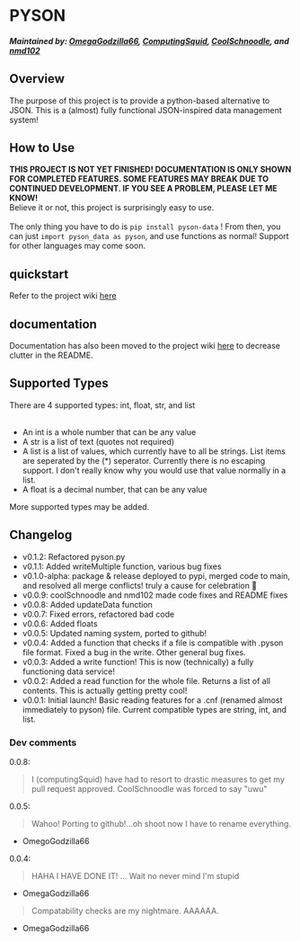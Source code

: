 # PYSON #
##### Maintained by: [OmegaGodzilla66](https://github.com/OmegaGodzilla66), [ComputingSquid](https://github.com/ProbablyComputingSquid), [CoolSchnoodle](https://github.com/coolSchnoodle), and [nmd102](https://github.com/nmd102) #####


## Overview ##
The purpose of this project is to provide a python-based alternative to JSON. This is a (almost) fully functional JSON-inspired data management system!

## How to Use ##
**THIS PROJECT IS NOT YET FINISHED! DOCUMENTATION IS ONLY SHOWN FOR COMPLETED FEATURES. SOME FEATURES MAY BREAK DUE TO CONTINUED DEVELOPMENT. IF YOU SEE A PROBLEM, PLEASE LET ME KNOW!**
<br>Believe it or not, this project is surprisingly easy to use.<br>
<br> The only thing you have to do is `pip install pyson-data` ! From then, you can just `import pyson_data as pyson`, and use functions as normal!
Support for other languages may come soon.<br>

## quickstart ## 
Refer to the project wiki [here](https://github.com/OmegaGodzilla66/PYSON/wiki)

## documentation ##
Documentation has also been moved to the project wiki [here](https://github.com/OmegaGodzilla66/PYSON/wiki) to decrease clutter in the README.

## Supported Types ##
There are 4 supported types: int, float, str, and list
<br><br>
- An int is a whole number that can be any value<br>
- A str is a list of text (quotes not required)<br>
- A list is a list of values, which currently have to all be strings. List items are seperated by the (*) seperator.
Currently there is no escaping support. I don't really know why you would use that value normally in a list. <br> 
- A float is a decimal number, that can be any value<br>

More supported types may be added. 

## Changelog ##
- v0.1.2: Refactored pyson.py
- v0.1.1: Added writeMultiple function, various bug fixes
- v0.1.0-alpha: package & release deployed to pypi, merged code to main, and resolved all merge conflicts! truly a cause for celebration 🎉
- v0.0.9: coolSchnoodle and nmd102 made code fixes and README fixes
- v0.0.8: Added updateData function
- v0.0.7: Fixed errors, refactored bad code
- v0.0.6: Added floats
- v0.0.5: Updated naming system, ported to github!
- v0.0.4: Added a function that checks if a file is compatible with .pyson file format. Fixed a bug in the write. Other general bug fixes. 
- v0.0.3: Added a write function! This is now (technically) a fully functioning data service!
- v0.0.2: Added a read function for the whole file. Returns a list of all contents. This is actually getting pretty cool!
- v0.0.1: Initial launch! Basic reading features for a .cnf (renamed almost immediately to pyson) file. Current compatible types are string, int, and list.

### Dev comments ###
0.0.8:<br>
> I (computingSquid) have had to resort to drastic measures to get my pull request approved. CoolSchnoodle was forced to say "uwu"

0.0.5: <br>
> Wahoo! Porting to github!...oh shoot now I have to rename everything.

- OmegoGodzilla66

0.0.4: <br>
> HAHA I HAVE DONE IT! ... Wait no never mind I'm stupid

- OmegaGodzilla66
> Compatability checks are my nightmare. AAAAAA.

- OmegaGodzilla66
